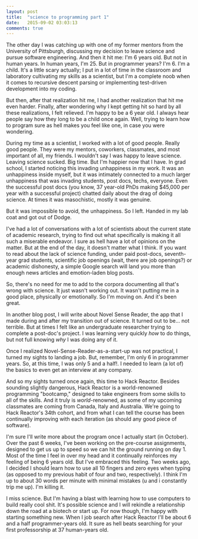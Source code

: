 ```yaml
---
layout: post
title:  "science to programming part 1"
date:   2015-09-02 03:03:13
comments: true
---
```

The other day I was catching up with one of my former mentors from the University of Pittsburgh, discussing my decision to leave science and pursue software engineering. And then it hit me: I'm 6 years old. But not in human years. In human years, I'm 25. But in programmer years? I'm 6. I'm a child. It's a little scary actually; I put in a lot of time in the classroom and laboratory cultivating my skills as a scientist, but I'm a complete noob when it comes to recursive descent parsing or implementing test-driven development into my coding. 

But then, after that realization hit me, I had another realization that hit me even harder. Finally, after wondering why I kept getting hit so hard by all these realizations, I felt relieved. I'm happy to be a 6 year old. I always hear people say how they long to be a child once again. Well, trying to learn how to program sure as hell makes you feel like one, in case you were wondering. 

During my time as a scientist, I worked with a lot of good people. Really good people. They were my mentors, coworkers, classmates, and most important of all, my friends. I wouldn't say I was happy to leave science. Leaving science sucked. Big time. But I'm happier now that I have. In grad school, I started noticing this invading unhappiness in my work. It was an unhappiness inside myself, but it was intimately connected to a much larger unhappiness that was invading students, post docs, techs, everyone. Even the successful post docs (you know, 37 year-old PhDs making $45,000 per year with a successful project) chatted daily about the drag of doing science. At times it was masochistic, mostly it was genuine.

But it was impossible to avoid, the unhappiness. So I left. Handed in my lab coat and got out of Dodge. 

I've had a lot of conversations with a lot of scientists about the current state of academic research, trying to find out what specifically is making it all such a miserable endeavor. I sure as hell have a lot of opinions on the matter. But at the end of the day, it doesn't matter what I think. If you want to read about the lack of science funding, under paid post-docs, seventh-year grad students, scientific job openings (wait, there are job openings?) or academic dishonesty, a simple Google search will land you more than enough news articles and emotion-laden blog posts. 

So, there's no need for me to add to the corpora documenting all that's wrong with science. It just wasn't working out. It wasn't putting me in a good place, physically or emotionally. So I'm moving on. And it's been great.

In another blog post, I will write about Novel Sense Reader, the app that I made during and after my transition out of science. It turned out to be... not terrible. But at times I felt like an undergraduate researcher trying to complete a post-doc's project. I was learning very quickly *how* to do things, but not full knowing *why* I was doing any of it.

Once I realized Novel-Sense-Reader-as-a-start-up was not practical, I turned my sights to landing a job. But, remember, I'm only 6 in programmer years. So, at this time, I was only 5 and a half!. I needed to learn (a lot of) the basics to even get an interview at any company. 

And so my sights turned once again, this time to Hack Reactor. Besides sounding slightly dangerous, Hack Reactor is a world-renowned programming "bootcamp," designed to take engineers from some skills to all of the skills. And it truly is *world*-renowned, as some of my upcoming classmates are coming from Canada, Italy and Australia. We're going to Hack Reactor's 34th cohort, and from what I can tell the course has been continually improving with each iteration (as should any good piece of software).

I'm sure I'll write more about the program once I actually start (in October). Over the past 6 weeks, I've been working on the pre-course assignments, designed to get us up to speed so we can hit the ground running on day 1. Most of the time I feel in over my head and it continually reinforces my feeling of being 6 years old. But I've embraced this feeling. Two weeks ago, I decided I should learn how to use all 10 fingers and zero eyes when typing (as opposed to my previous habit of four and two, respectively). I think I'm up to about 30 words per minute with minimal mistakes (u and i constantly trip me up). I'm killing it.

I miss science. But I'm having a blast with learning how to use computers to build really cool shit. It's possible science and I will rekindle a relationship down the road at a biotech or start up. For now though, I'm happy with starting something new. When I job search after Hack Reactor I'll be about 6 and a half programmer-years old. It sure as hell beats searching for your first professorship at 37 human-years old.




